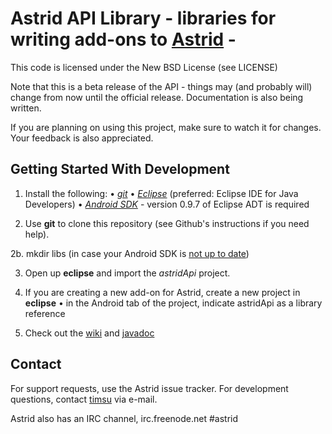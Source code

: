 Astrid API Library - libraries for writing add-ons to [Astrid](http://www.weloveastrid.com/) - 
================================  

This code is licensed under the New BSD License (see LICENSE)

Note that this is a beta release of the API - things may (and probably will) change from now until the official release. Documentation is also being written.

If you are planning on using this project, make sure to watch it for changes. Your feedback is also appreciated.

Getting Started With Development
---------------

1. Install the following: 
 • *[git](http://git.or.cz/)*
 • *[Eclipse](http://eclipse.org)* (preferred: Eclipse IDE for Java Developers)
 • *[Android SDK](http://developer.android.com/sdk/index.html)* - version 0.9.7 of Eclipse ADT is required

2. Use **git** to clone this repository (see Github's instructions if you need help).

2b. mkdir libs (in case your Android SDK is [not up to date](http://comments.gmane.org/gmane.comp.handhelds.android.devel/101722))

3. Open up **eclipse** and import the *astridApi* project.

4. If you are creating a new add-on for Astrid, create a new project in **eclipse**
 • in the Android tab of the project, indicate astridApi as a library reference
 
5. Check out the [wiki](http://wiki.github.com/todoroo/astridApi) and [javadoc](http://todoroo.github.com/astridApi)

Contact
-------
For support requests, use the Astrid issue tracker. For development questions, contact [timsu](http://github.com/timsu) via e-mail.

Astrid also has an IRC channel, irc.freenode.net #astrid


